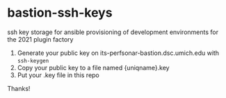 # bastion-ssh-keys
ssh key storage for ansible provisioning of development environments for the 2021 plugin factory

1) Generate your public key on its-perfsonar-bastion.dsc.umich.edu with `ssh-keygen`
2) Copy your public key to a file named {uniqname}.key
3) Put your .key file in this repo

Thanks!
